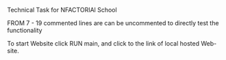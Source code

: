Technical Task for NFACTORIAl School

FROM 7 - 19 commented lines are can be uncommented to directly test the functionality

To start Website click RUN main, and click to the link of local hosted Web-site. 